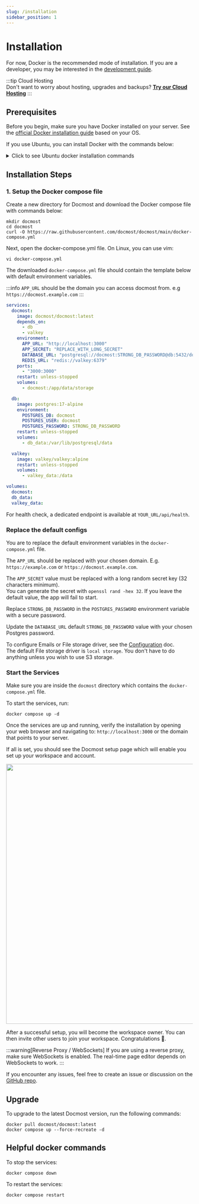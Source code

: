 ```yaml
---
slug: /installation
sidebar_position: 1
---
```


# Installation

For now, Docker is the recommended mode of installation. If you are a developer, you may be interested in the [development guide](/self-hosting/development).


:::tip Cloud Hosting  
Don't want to worry about hosting, upgrades and backups? [**Try our Cloud Hosting**](https://app.docmost.com/create?utm_medium=installation)
:::

## Prerequisites

Before you begin, make sure you have Docker installed on your server. See the [official Docker installation guide](https://docs.docker.com/engine/install/) based on your OS.

If you use Ubuntu, you can install Docker with the commands below:

<details>
  <summary>Click to see Ubuntu docker installation commands</summary>

```shell
    # Add Docker's official GPG key:
    sudo apt-get update -qqy
    sudo apt-get install ca-certificates curl -qqy
    sudo install -m 0755 -d /etc/apt/keyrings
    sudo curl -fsSL https://download.docker.com/linux/ubuntu/gpg -o /etc/apt/keyrings/docker.asc
    sudo chmod a+r /etc/apt/keyrings/docker.asc
    
    # Add the repository to Apt sources:
    echo \
      "deb [arch=$(dpkg --print-architecture) signed-by=/etc/apt/keyrings/docker.asc] https://download.docker.com/linux/ubuntu \
      $(. /etc/os-release && echo "$VERSION_CODENAME") stable" | \
      sudo tee /etc/apt/sources.list.d/docker.list > /dev/null
    sudo apt-get update -qqy
    sudo apt-get install docker-ce docker-ce-cli containerd.io docker-compose-plugin -qqy
```

</details>

## Installation Steps

### 1. Setup the Docker compose file

Create a new directory for Docmost and download the Docker compose file with commands below:

```shell
mkdir docmost
cd docmost
curl -O https://raw.githubusercontent.com/docmost/docmost/main/docker-compose.yml
```

Next, open the docker-compose.yml file. On Linux, you can use vim:

```shell
vi docker-compose.yml
```

The downloaded `docker-compose.yml` file should contain the template below with default environment variables.

:::info
`APP_URL` should be the domain you can access docmost from. e.g `https://docmost.example.com`
:::

```yaml title="docmost/docker-compose.yml"
services:
  docmost:
    image: docmost/docmost:latest
    depends_on:
      - db
      - valkey
    environment:
      APP_URL: "http://localhost:3000"
      APP_SECRET: "REPLACE_WITH_LONG_SECRET"
      DATABASE_URL: "postgresql://docmost:STRONG_DB_PASSWORD@db:5432/docmost?schema=public"
      REDIS_URL: "redis://valkey:6379"
    ports:
      - "3000:3000"
    restart: unless-stopped
    volumes:
      - docmost:/app/data/storage

  db:
    image: postgres:17-alpine
    environment:
      POSTGRES_DB: docmost
      POSTGRES_USER: docmost
      POSTGRES_PASSWORD: STRONG_DB_PASSWORD
    restart: unless-stopped
    volumes:
      - db_data:/var/lib/postgresql/data

  valkey:
    image: valkey/valkey:alpine
    restart: unless-stopped
    volumes:
      - valkey_data:/data

volumes:
  docmost:
  db_data:
  valkey_data:
```

For health check, a dedicated endpoint is available at `YOUR_URL/api/health`.

### Replace the default configs

You are to replace the default environment variables in the `docker-compose.yml` file.

The `APP_URL` should be replaced with your chosen domain. E.g. `https://example.com` or `https://docmost.example.com`.

The `APP_SECRET` value must be replaced with a long random secret key (32 characters minimum).  
You can generate the secret with `openssl rand -hex 32`. If you leave the default value, the app will fail to start.

Replace `STRONG_DB_PASSWORD` in the `POSTGRES_PASSWORD` environment variable with a secure password.

Update the `DATABASE_URL` default `STRONG_DB_PASSWORD` value with your chosen Postgres password.

To configure Emails or File storage driver, see the [Configuration](/self-hosting/configuration) doc.  
The default File storage driver is `local storage`. You don't have to do anything unless you wish to use S3 storage.

### Start the Services

Make sure you are inside the `docmost` directory which contains the `docker-compose.yml` file.

To start the services, run:

```shell
docker compose up -d
```

Once the services are up and running, verify the installation by opening your web browser and navigating to:
`http://localhost:3000` or the domain that points to your server.

If all is set, you should see the Docmost setup page which will enable you set up your workspace and account.

<p align="center">
<img src="/docs/img/setup.png" width="700"/>
</p>

After a successful setup, you will become the workspace owner. You can then invite other users to join your workspace.
Congratulations 🎉.

:::warning[Reverse Proxy / WebSockets]
If you are using a reverse proxy, make sure WebSockets is enabled. The real-time page editor depends on WebSockets to work.
:::

If you encounter any issues, feel free to create an issue or discussion on the [GitHub repo](https://github.com/docmost/docmost).

## Upgrade

To upgrade to the latest Docmost version, run the following commands:

```shell
docker pull docmost/docmost:latest
docker compose up --force-recreate -d
```

## Helpful docker commands

To stop the services:

```shell
docker compose down
```

To restart the services:

```shell
docker compose restart
```
